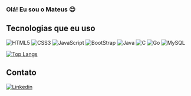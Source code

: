 ### Olá! Eu sou o Mateus 😊

## Tecnologias que eu uso

<div style="display: inline_block">
    <img alt="HTML5" src="https://img.shields.io/badge/HTML5-E34F26?style=for-the-badge&logo=html5&logoColor=white">
    <img alt="CSS3" src="https://img.shields.io/badge/CSS3-1572B6?style=for-the-badge&logo=css3&logoColor=white">
    <img alt="JavaScript" src="https://img.shields.io/badge/JavaScript-323330?style=for-the-badge&logo=javascript&logoColor=F7DF1E">
    <img alt="BootStrap" src="https://img.shields.io/badge/Bootstrap-563D7C?style=for-the-badge&logo=bootstrap&logoColor=white">
    <img alt="Java" src="https://img.shields.io/badge/Java-ED8B00?style=for-the-badge&logo=java&logoColor=white">
    <img alt="C" src="https://img.shields.io/badge/C-00599C?style=for-the-badge&logo=c&logoColor=white">
    <img alt="Go" src="https://img.shields.io/badge/Go-00ADD8?style=for-the-badge&logo=go&logoColor=white">
    <img alt="MySQL" src="https://img.shields.io/badge/MySQL-00000F?style=for-the-badge&logo=mysql&logoColor=white">
    
</div>

[![Top Langs](https://github-readme-stats.vercel.app/api/top-langs/?username=Mateus-Galvao-de-Camargo&layout=compact&bg_color=161616&text_color=ffffff&title_color=18f289&langs_count=10)](https://github.com/anuraghazra/github-readme-stats)

## Contato
[![Linkedin](https://img.shields.io/badge/LinkedIn-0077B5?style=for-the-badge&logo=linkedin&logoColor=white)](https://www.linkedin.com/in/mateus-galvão-de-camargo-a29a5b253/)
